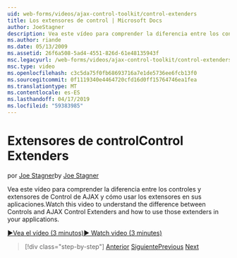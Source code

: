 ```yaml
---
uid: web-forms/videos/ajax-control-toolkit/control-extenders
title: Los extensores de control | Microsoft Docs
author: JoeStagner
description: Vea este vídeo para comprender la diferencia entre los controles y extensores de Control de AJAX y cómo usar los extensores en sus aplicaciones.
ms.author: riande
ms.date: 05/13/2009
ms.assetid: 26f6a508-5ad4-4551-826d-61e48135943f
msc.legacyurl: /web-forms/videos/ajax-control-toolkit/control-extenders
msc.type: video
ms.openlocfilehash: c3c5da75f0fb68693716a7e1de5736ee6fcb13f0
ms.sourcegitcommit: 0f1119340e4464720cfd16d0ff15764746ea1fea
ms.translationtype: MT
ms.contentlocale: es-ES
ms.lasthandoff: 04/17/2019
ms.locfileid: "59383985"
---
```

# <a name="control-extenders"></a><span data-ttu-id="42135-103">Extensores de control</span><span class="sxs-lookup"><span data-stu-id="42135-103">Control Extenders</span></span>

<span data-ttu-id="42135-104">por [Joe Stagner](https://github.com/JoeStagner)</span><span class="sxs-lookup"><span data-stu-id="42135-104">by [Joe Stagner](https://github.com/JoeStagner)</span></span>

<span data-ttu-id="42135-105">Vea este vídeo para comprender la diferencia entre los controles y extensores de Control de AJAX y cómo usar los extensores en sus aplicaciones.</span><span class="sxs-lookup"><span data-stu-id="42135-105">Watch this video to understand the difference between Controls and AJAX Control Extenders and how to use those extenders in your applications.</span></span>

[<span data-ttu-id="42135-106">&#9654;Vea el vídeo (3 minutos)</span><span class="sxs-lookup"><span data-stu-id="42135-106">&#9654; Watch video (3 minutes)</span></span>](https://channel9.msdn.com/Blogs/ASP-NET-Site-Videos/control-extenders)

> [!div class="step-by-step"]
> <span data-ttu-id="42135-107">[Anterior](utilize-the-ajax-rating-control-in-the-aspnet-toolkit.md)
> [Siguiente](color-picker.md)</span><span class="sxs-lookup"><span data-stu-id="42135-107">[Previous](utilize-the-ajax-rating-control-in-the-aspnet-toolkit.md)
[Next](color-picker.md)</span></span>
